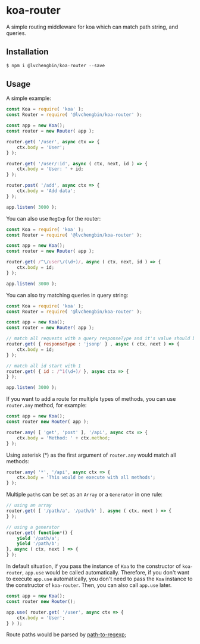 # koa-router

A simple routing middleware for koa which can match path string, and queries.

## Installation

```js
$ npm i @lvchengbin/koa-router --save
```
## Usage

A simple example:

```js
const Koa = require( 'koa' );
const Router = require( '@lvchengbin/koa-router' );

const app = new Koa();
const router = new Router( app );

router.get( '/user', async ctx => {
    ctx.body = 'User';
} );

router.get( '/user/:id', async ( ctx, next, id ) => {
    ctx.body = 'User: ' + id;
} );

router.post( '/add', async ctx => {
    ctx.body = 'Add data';
} );

app.listen( 3000 );
```

You can also use `RegExp` for the router:

```js
const Koa = require( 'koa' );
const Router = require( '@lvchengbin/koa-router' );

const app = new Koa();
const router = new Router( app );

router.get( /^\/user\/(\d+)/, async ( ctx, next, id ) => {
    ctx.body = id;
} );

app.listen( 3000 );
```

You can also try matching queries in query string:

```js
const Koa = require( 'koa' );
const Router = require( '@lvchengbin/koa-router' );

const app = new Koa();
const router = new Router( app );

// match all requests with a query responseType and it's value should be jsonp
router.get( { responseType : 'jsonp' } , async ( ctx, next ) => {
    ctx.body = id;
} );

// match all id start with 1
router.get( { id : /^1(\d+)/ }, async ctx => {
} );

app.listen( 3000 );
```

If you want to add a route for multiple types of methods, you can use `router.any` method, for example:

```js
const app = new Koa();
const router new Router( app );

router.any( [ 'get', 'post' ], '/api', async ctx => {
    ctx.body = 'Method: ' + ctx.method;
} );
```

Using asterisk (*) as the first argument of `router.any` would match all methods:

```js
router.any( '*', '/api', async ctx => {
    ctx.body = 'This would be execute with all methods';
} );
```

Multiple `path`s can be set as an `Array` or a `Generator` in one rule:

```js
// using an array
router.get( [ '/path/a', '/path/b' ], async ( ctx, next ) => {
} );

// using a generator
router.get( function*() {
    yield '/path/a';
    yield '/path/b';
}, async ( ctx, next ) => {
} );
```

In default situation, if you pass the instance of `Koa` to the constructor of `koa-router`, `app.use` would be called automatically. Therefore, if you don't want to execute `app.use` automatically, you don't need to pass the `Koa` instance to the constructor of `koa-router`. Then, you can also call `app.use` later.

```js
const app = new Koa();
const router new Router();

app.use( router.get( '/user', async ctx => {
    ctx.body = 'User';
} ) );
```

Route paths would be parsed by [path-to-regexp](https://github.com/pillarjs/path-to-regexp);

